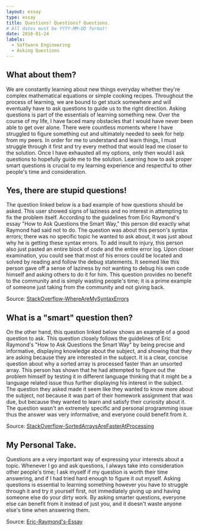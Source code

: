 ```yaml
---
layout: essay
type: essay
title: Questions! Questions? Questions.
# All dates must be YYYY-MM-DD format!
date: 2018-01-24
labels:
  - Software Engineering
  - Asking Questions
---
```


## What about them? 
We are constantly learning about new things everyday whether they're complex mathematical equations or simple cooking recipes. Throughout the process of learning, we are bound to get stuck somewhere and will eventually have to ask questions to guide us to the right direction. Asking questions is part of the essentials of learning something new. Over the course of my life, I have faced many obstacles that I would have never been able to get over alone. There were countless moments where I have struggled to figure something out and ultimately needed to seek for help from my peers. In order for me to understand and learn things, I must struggle through it first and try every method that would lead me closer to the solution. Once I have exhausted all my options, only then would I ask questions to hopefully guide me to the solution. Learning how to ask proper smart questions is crucial to my learning experience and respectful to other people's time and consideration.   


## Yes, there are stupid questions!
The question linked below is a bad example of how questions should be asked. This user showed signs of laziness and no interest in attempting to fix the problem itself. According to the guidelines from Eric Raymond's essay "How to Ask Questions the Smart Way," this person did exactly what Raymond had said not to do. The question was about this person's syntax errors; there was no specific topic he wanted to ask about, it was just about why he is getting these syntax errors. To add insult to injury, this person also just pasted an entire block of code and the entire error log. Upon closer examination, you could see that most of his errors could be located and solved by reading and follow the debug statements. It seemed like this person gave off a sense of laziness by not wanting to debug his own code himself and asking others to do it for him. This question provides no benefit to the community and is simply wasting people's time; it is a prime example of someone just taking from the community and not giving back.     

Source: <a href="https://stackoverflow.com/questions/30449692/where-are-the-syntax-errors-am-getting">StackOverflow-WhereAreMySyntaxErrors</a>

## What is a "smart" question then? 
On the other hand, this question linked below shows an example of a good question to ask. This question closely follows the guidelines of Eric Raymond's "How to Ask Questions the Smart Way" by being precise and informative, displaying knowledge about the subject, and showing that they are asking because they are interested in the subject. It is a clear, concise question about why a sorted array is processed faster than an unsorted array. This person has shown that he had attempted to figure out the problem himself by testing it in different language thinking that it might be a language related issue thus further displaying his interest in the subject. The question they asked made it seem like they wanted to know more about the subject, not because it was part of their homework assignment that was due, but because they wanted to learn and satisfy their curiosity about it. The question wasn't an extremely specific and personal programming issue thus the answer was very informative, and everyone could benefit from it.

Source: <a href="https://stackoverflow.com/questions/11227809/why-is-it-faster-to-process-a-sorted-array-than-an-unsorted-array">StackOverflow-SortedArraysAreFasterAtProcessing</a>

## My Personal Take.
Questions are a very important way of expressing your interests about a topic. Whenever I go and ask questions, I always take into consideration other people's time; I ask myself if my question is worth their time answering, and if I had tried hard enough to figure it out myself. Asking questions is essential to learning something however you have to struggle through it and try it yourself first, not immediately giving up and having someone else do your dirty work. By asking smarter questions, everyone else can benefit from it instead of just you, and it doesn't waste anyone else's time when answering them.   

Source: <a href="http://www.catb.org/esr/faqs/smart-questions.html">Eric-Raymond's-Essay</a>
